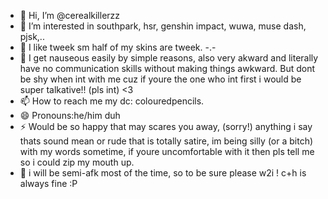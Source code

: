 - 👋 Hi, I’m @cerealkillerzz
- 👀 I’m interested in southpark, hsr, genshin impact, wuwa, muse dash, pjsk,..
- 🌱 I like tweek sm half of my skins are tweek. -.-
- 💞️ I get nauseous easily by simple reasons, also very akward and literally have no communication skills without making things awkward. But dont be shy when int with me cuz if youre the one who int first i would be super talkative!! (pls int) <3
- 📫 How to reach me my dc: colouredpencils.
- 😄 Pronouns:he/him duh
- ⚡ Would be so happy that may scares you away, (sorry!) anything i say thats sound mean or rude that is totally satire, im being silly (or a bitch) with my words sometime, if youre uncomfortable with it then pls tell me so i could zip my mouth up.
- 🍬 i will be semi-afk most of the time, so to be sure please w2i ! c+h is always fine :P

<!---
cerealkillerzz/cerealkillerzz is a ✨ special ✨ repository because its `README.md` (this file) appears on your GitHub profile.
You can click the Preview link to take a look at your changes.
--->

